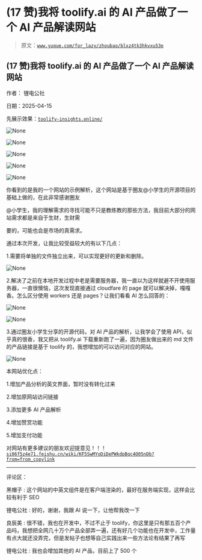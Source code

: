# (17 赞)我将 toolify.ai 的 AI 产品做了一个 AI 产品解读网站

> 原文：[`www.yuque.com/for_lazy/zhoubao/blxz4tk3hkvxu53e`](https://www.yuque.com/for_lazy/zhoubao/blxz4tk3hkvxu53e)

## (17 赞)我将 toolify.ai 的 AI 产品做了一个 AI 产品解读网站

作者： 锂电公社

日期：2025-04-15

先展示效果：[`toolify-insights.online/`](https://toolify-insights.online)

![](img/2e981f2fca4004cd83f4f6265dafa1b2.png "None")

![](img/2a2471b99c94d0670b566b4637084d58.png "None")

![](img/3ef13510e5265a498e0bef10077dad2f.png "None")

![](img/f779a824d5e1d4b74ee6a9a88bb95eeb.png "None")

![](img/83980781e3e099cb4f9f01abc5e6bf82.png "None")

你看到的是我的一个网站的示例解析，这个网站是基于圈友@小学生的开源项目的基础上做的，在此非常感谢圈友

@小学生，我的理解需求的寻找可能不只是教练教的那些方法，我目前大部分的网站需求都是来自于生财，生财需

要的，可能也会是市场的真需求。

通过本次开发，让我比较受益较大的有以下几点：

1.需要将单独的文件独立出来，可以实现更好的更新和删除。

![](img/c6db8de45f17eb2957e9a121fb2ab1b9.png "None")

2.解决了之前在本地开发过程中老是需要服务器，我一直以为这样就避不开使用服务器，一直很懊恼，这次发现直接通过 cloudfare 的 page 就可以解决掉，嘎嘎香。怎么区分使用 workers 还是 pages？让我们看看 AI 怎么回答的：

![](img/3a06e39bc25cf6708d8b44aa6a7582da.png "None")

![](img/07a001b226ff121ea934966b5294a43f.png "None")

3.通过圈友小学生分享的开源代码，对 AI 产品的解析，让我学会了使用 API，似乎真的很香，我又把从 toolify.ai 下载重新跑了一遍，因为圈友做出来的 md 文件的产品链接是基于 toolify 的，我想增加的可以访问对应的网站。

![](img/d52ac9282ec625769dbf1d09a6db8ed6.png "None")

本网站优化点：

1.增加产品分析的英文界面，暂时没有转化过来

2.增加原网站访问链接

3.添加更多 AI 产品解析

4.增加赞赏功能

5.增加支付功能

对网站有更多建议的朋友欢迎提意见！！！ [`si06f5z4e71.feishu.cn/wiki/KF5SwMYoDiDePWkdpBqc4O05nDb?from=from_copylink`](https://si06f5z4e71.feishu.cn/wiki/KF5SwMYoDiDePWkdpBqc4O05nDb?from=from_copylink)

* * *

评论区：

黑帽子 : 这个网站的中英文组件是在客户端渲染的，最好在服务端实现，这样会比较有利于 SEO

锂电公社 : 好的，谢谢，我跟 AI 说一下，让他帮我改一下

良辰美 : 很不错，我也在开发中，不过不止于
toolify，你这里是只有那五百个产品吗，我想把全网几十万个产品全部弄一遍，还有好几个功能也在开发中，工作量有点大就还没弄完，但是发帖子也想等自己实践出来一些方法论有结果了再写

锂电公社 : 我也会增加其他的 AI 产品，目前上了 500 个